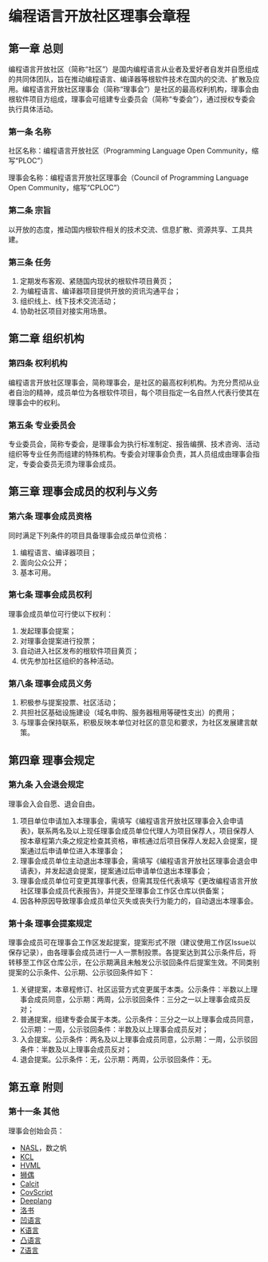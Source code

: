# 编程语言开放社区理事会章程

## 第一章 总则

编程语言开放社区（简称“社区”）是国内编程语言从业者及爱好者自发并自愿组成的共同体团队，旨在推动编程语言、编译器等根软件技术在国内的交流、扩散及应用。编程语言开放社区理事会（简称“理事会”）是社区的最高权利机构，理事会由根软件项目方组成，理事会可组建专业委员会（简称“专委会”），通过授权专委会执行具体活动。

###  第一条 名称

社区名称：编程语言开放社区（Programming Language Open Community，缩写“PLOC”）

理事会名称：编程语言开放社区理事会（Council of Programming Language Open Community，缩写“CPLOC”）

### 第二条 宗旨

以开放的态度，推动国内根软件相关的技术交流、信息扩散、资源共享、工具共建。

### 第三条 任务

1. 定期发布客观、紧随国内现状的根软件项目黄页；
2. 为编程语言、编译器项目提供开放的资讯沟通平台；
3. 组织线上、线下技术交流活动；
4. 协助社区项目对接实用场景。

## 第二章 组织机构

### 第四条 权利机构

编程语言开放社区理事会，简称理事会，是社区的最高权利机构。为充分贯彻从业者自治的精神，成员单位为各根软件项目，每个项目指定一名自然人代表行使其在理事会中的权利。

### 第五条 专业委员会

专业委员会，简称专委会，是理事会为执行标准制定、报告编撰、技术咨询、活动组织等专业任务而组建的特殊机构。专委会对理事会负责，其人员组成由理事会指定，专委会委员无须为理事会成员。

## 第三章 理事会成员的权利与义务

### 第六条 理事会成员资格
同时满足下列条件的项目具备理事会成员单位资格：
1. 编程语言、编译器项目；
2. 面向公众公开；
3. 基本可用。

### 第七条 理事会成员权利
理事会成员单位可行使以下权利：
1. 发起理事会提案；
2. 对理事会提案进行投票；
3. 自动进入社区发布的根软件项目黄页；
4. 优先参加社区组织的各种活动。

### 第八条 理事会成员义务
1. 积极参与提案投票、社区活动；
2. 共担社区基础设施建设（域名申购、服务器租用等硬性支出）的费用；
3. 与理事会保持联系，积极反映本单位对社区的意见和要求，为社区发展建言献策。

## 第四章 理事会规定

### 第九条 入会退会规定
理事会入会自愿、退会自由。
1. 项目单位申请加入本理事会，需填写《编程语言开放社区理事会入会申请表》，联系两名及以上现任理事会成员单位代理人为项目保荐人，项目保荐人按本章程第六条之规定检查其资格，审核通过后项目保荐人发起入会提案，提案通过后申请单位进入本理事会；
2. 理事会成员单位主动退出本理事会，需填写《编程语言开放社区理事会退会申请表》，并发起退会提案，提案通过后申请单位退出本理事会；
3. 理事会成员单位可变更其理事代表，但需其现任代表填写《更改编程语言开放社区理事会成员代表报告》，并提交至理事会工作区仓库以供备案；
4. 因各种原因导致理事会成员单位灭失或丧失行为能力的，自动退出本理事会。

### 第十条 理事会提案规定
理事会成员可在理事会工作区发起提案，提案形式不限（建议使用工作区Issue以保存记录），由各理事会成员进行一人一票制投票。各提案达到其公示条件后，将转移至工作区仓库公示，在公示期满且未触发公示驳回条件后提案生效。不同类别提案的公示条件、公示期、公示驳回条件如下：
1. 关键提案，本章程修订、社区运营方式变更属于本类。公示条件：半数以上理事会成员同意，公示期：两周，公示驳回条件：三分之一以上理事会成员反对；
2. 普通提案，组建专委会属于本类。公示条件：三分之一以上理事会成员同意，公示期：一周，公示驳回条件：半数及以上理事会成员反对；
3. 入会提案。公示条件：两名及以上理事会成员同意，公示期：一周，公示驳回条件：半数及以上理事会成员反对；
4. 退会提案。公示条件：无，公示期：两周，公示驳回条件：无。

## 第五章 附则

### 第十一条 其他
理事会创始会员：
- [NASL](http://nasl.lcap.group)，数之帆
- [KCL](https://kcl-lang.io/)
- [HVML](https://www.hvml.org)
- [狮偶](https://gitee.com/openblock/openblock)
- [Calcit](https://calcit-lang.org)
- [CovScript](https://covscript.org.cn)
- [Deeplang](https://github.com/deeplang-org/deeplang)
- [洛书](https://gitee.com/chen-chaochen/lpk)
- [凹语言](https://wa-lang.org)
- [K语言](https://github.com/kulics-works/k)
- [凸语言](https://github.com/tu-lang/tu)
- [Z语言](https://gitee.com/z-lang)